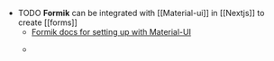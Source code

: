- TODO **Formik** can be integrated with [[Material-ui]] in [[Nextjs]] to create [[forms]]
	- [Formik docs for setting up with Material-UI](https://formik.org/docs/examples/with-material-ui)
	-
	  ```jsx
	  
	  ```